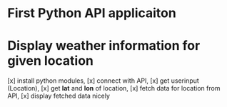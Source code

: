 # First Python API applicaiton

# Display weather information for given location

[x] install python modules,
[x] connect with API,
[x] get userinput (Location),
[x] get **lat** and **lon** of location,
[x] fetch data for location from API,
[x] display fetched data nicely
